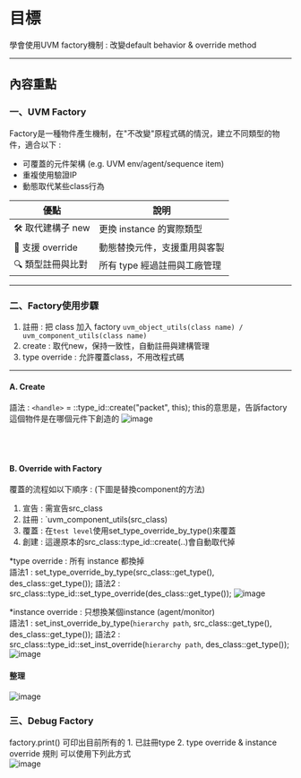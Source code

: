# 目標
學會使用UVM factory機制 : 改變default behavior & override method


---

## 內容重點

### 一、UVM Factory
Factory是一種物件產生機制，在"不改變"原程式碼的情況，建立不同類型的物件，適合以下 : 
- 可覆蓋的元件架構 (e.g. UVM env/agent/sequence item)
- 重複使用驗證IP
- 動態取代某些class行為

|優點|說明|
|----|----|
|🛠 取代建構子 new|更換 instance 的實際類型|
|🔁 支援 override|動態替換元件，支援重用與客製|
|🔍 類型註冊與比對|所有 type 經過註冊與工廠管理|
---

### 二、Factory使用步驟
1. 註冊 : 把 class 加入 factory `uvm_object_utils(class name) /  uvm_component_utils(class name)`  
2. create : 取代new，保持一致性，自動註冊與建構管理
3. type override : 允許覆蓋class，不用改程式碼
---
#### A. Create
語法 : `<handle>` = <class name>::type_id::create("packet", this);
this的意思是，告訴factory這個物件是在哪個元件下創造的
![image](https://github.com/user-attachments/assets/21c5943e-dbe4-41d3-bdeb-d16fc9927d1d)  
<br>
<br>
<br>
#### B. Override with Factory
覆蓋的流程如以下順序 : (下圖是替換component的方法)  
1. 宣告 : 需宣告src_class
2. 註冊 : `uvm_component_utils(src_class)
3. 覆蓋 : 在`test level`使用set_type_override_by_type()來覆蓋
4. 創建 : 這邊原本的src_class::type_id::create(..)會自動取代掉

*type override  : 
所有 instance 都換掉  
語法1 : set_type_override_by_type(src_class::get_type(), des_class::get_type());
語法2 : src_class::type_id::set_type_override(des_class::get_type());
![image](https://github.com/user-attachments/assets/bda370c8-b688-47e9-b488-17c40936da6d)

*instance override  : 
只想換某個instance (agent/monitor)  
語法1 : set_inst_override_by_type(`hierarchy path`, src_class::get_type(), des_class::get_type());
語法2 : src_class::type_id::set_inst_override(`hierarchy path`, des_class::get_type());
![image](https://github.com/user-attachments/assets/80bc37cd-6e66-4f0f-b02a-56f3ddc48f92)

#### 整理
![image](https://github.com/user-attachments/assets/34b8fe97-3f6e-4cd7-a867-3f45addbeca2)


### 三、Debug Factory
factory.print() 可印出目前所有的 1. 已註冊type  2. type override & instance override 規則
可以使用下列此方式  
![image](https://github.com/user-attachments/assets/a8bc717f-8649-4533-90c3-5a7b931cb7fb)

